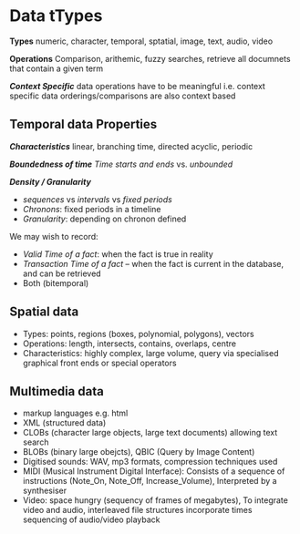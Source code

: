 # Data tTypes
**Types**
numeric, character, temporal, sptatial, image, text, audio, video

**Operations**
Comparison, arithemic, fuzzy searches, retrieve all documnets that contain a given term

**_Context Specific_**
data operations have to be meaningful i.e. context specific
data orderings/comparisons are also context based

## Temporal data Properties
**_Characteristics_**
linear, branching time, directed acyclic, periodic

**_Boundedness of time_**
_Time starts and ends_ vs. _unbounded_

**_Density / Granularity_**
- _sequences_ vs _intervals_ vs _fixed periods_
- _Chronons_: fixed periods in a timeline
- _Granularity_: depending on chronon defined

We may wish to record:
-  _Valid Time of a fact_: when the fact is true in reality
-  _Transaction Time of a fact_ – when the fact is current in the database, and can be retrieved
- Both (bitemporal)

## Spatial data
- Types: points, regions (boxes, polynomial, polygons), vectors
- Operations: length, intersects, contains, overlaps, centre
- Characteristics: highly complex, large volume, query via specialised graphical front ends or special operators

## Multimedia data
- markup languages e.g. html
- XML (structured data)
- CLOBs (character large objects, large text documents) allowing text search
- BLOBs (binary large obejcts), QBIC (Query by Image Content)
- Digitised sounds: WAV, mp3 formats, compression techniques used
- MIDI (Musical Instrument Digital Interface): Consists of a sequence of instructions (Note_On, Note_Off, Increase_Volume), Interpreted by a synthesiser
- Video: space hungry (sequency of frames of megabytes), To integrate video and audio, interleaved file structures incorporate times sequencing of audio/video playback
<!--stackedit_data:
eyJoaXN0b3J5IjpbLTEyNTc1OTIyMzAsLTEyNjAyMDkyNzRdfQ
==
-->